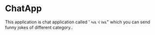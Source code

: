 # ChatApp
This application is chat application called ' ኣቤ ና ከቤ"  which you can send funny jokes of different category..
